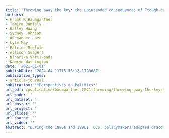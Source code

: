 ```yaml
---
title: 'Throwing away the key: the unintended consequences of “tough-on-crime” laws'
authors:
- Frank R Baumgartner
- Tamira Daniely
- Kalley Huang
- Sydney Johnson
- Alexander Love
- Lyle May
- Patrice Mcgloin
- Allison Swagert
- Niharika Vattikonda
- Kamryn Washington
date: '2021-01-01'
publishDate: '2024-04-11T15:46:12.119968Z'
publication_types:
- article-journal
publication: '*Perspectives on Politics*'
url_pdf: /publication/baumgartner-2021-throwing/throwing-away-the-key-the-unintended-consequences-of-tough-on-crime-laws.pdf
url_code: ''
url_dataset: ''
url_poster: ''
url_project: ''
url_slides: ''
url_source: ''
url_video: ''
abstract: "During the 1980s and 1990s, U.S. policymakers adopted draconian criminal justice polices including widespread use of extremely long sentences, including life without parole. The country is now coming to face the consequences of these policies: a new class of geriatric prisoners posing little threat to public safety as they age into their seventies and beyond. Using a perspective drawn from bounded rationality, framing, and agenda-setting, we recount how policymakers adopted these policies, with key blind spots relating to obvious consequences of these harsh laws. We show how political leaders can over-respond to a perceived public policy crisis, particularly when powerful frames of race, fear, and dehumanization come to dominate the public discourse. We show how these trends are radically changing the demographics and needs of prison populations through a chronological review, mathematical simulation of the prison population, review of statistics about prison population, and personal stories illustrating these themes drawn from inside prison."
---
```

